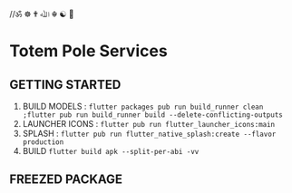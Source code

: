 //ॐ ☸ ✟ ﷲ ☬ ☯︎ 🕋︎

# Totem Pole Services






## GETTING STARTED

1. BUILD MODELS : ``flutter packages pub run build_runner clean ;flutter pub run build_runner build --delete-conflicting-outputs``
2. LAUNCHER ICONS : ``flutter pub run flutter_launcher_icons:main``  
3. SPLASH : ``flutter pub run flutter_native_splash:create --flavor production``  
4. BUILD ``flutter build apk --split-per-abi -vv``

## FREEZED PACKAGE